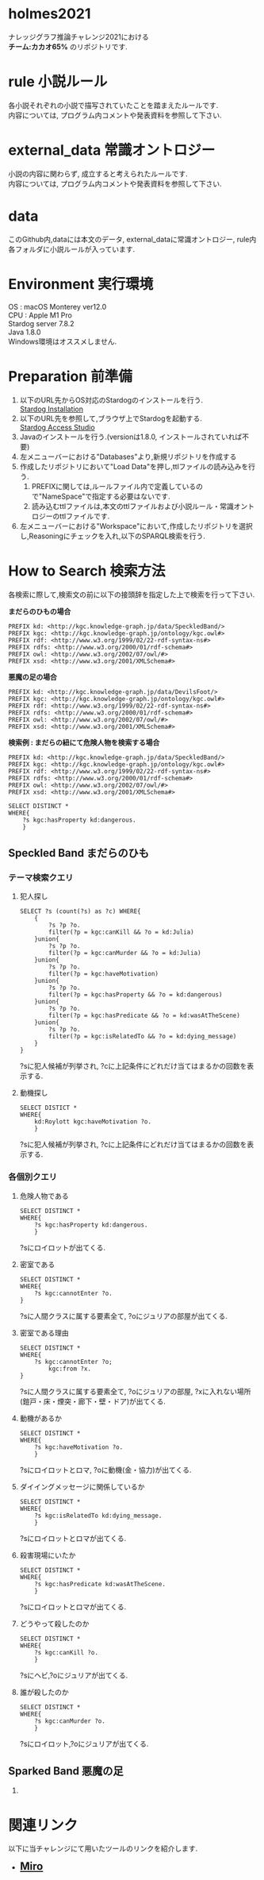 # holmes2021
ナレッジグラフ推論チャレンジ2021における  
**チーム:カカオ65%** のリポジトリです. 

# rule 小説ルール
各小説それぞれの小説で描写されていたことを踏まえたルールです.  
内容については, プログラム内コメントや発表資料を参照して下さい.

# external_data 常識オントロジー
小説の内容に関わらず, 成立すると考えられたルールです.  
内容については, プログラム内コメントや発表資料を参照して下さい.

# data 
このGithub内,dataには本文のデータ, external_dataに常識オントロジー, rule内各フォルダに小説ルールが入っています.  


# Environment 実行環境
OS : macOS Monterey ver12.0  
CPU : Apple M1 Pro  
Stardog server 7.8.2  
Java 1.8.0  
Windows環境はオススメしません.  

# Preparation 前準備
 1. 以下のURL先からOS対応のStardogのインストールを行う.  
    [Stardog Installation](https://docs.stardog.com/get-started/install-stardog/)
 2. 以下のURL先を参照して,ブラウザ上でStardogを起動する.  
    [Stardog Access Studio](https://docs.stardog.com/get-started/access-studio)  
 3. Javaのインストールを行う.(versionは1.8.0, インストールされていれば不要) 
 3. 左メニューバーにおける"Databases"より,新規リポジトリを作成する
 4. 作成したリポジトリにおいて"Load Data"を押し,ttlファイルの読み込みを行う.  
    1. PREFIXに関しては,ルールファイル内で定義しているので"NameSpace"で指定する必要はないです.   
    2. 読み込むttlファイルは,本文のttlファイルおよび小説ルール・常識オントロジーのttlファイルです.
 5. 左メニューバーにおける"Workspace"において,作成したリポジトリを選択し,Reasoningにチェックを入れ,以下のSPARQL検索を行う.


# How to Search 検索方法   
各検索に際して,検索文の前に以下の接頭辞を指定した上で検索を行って下さい.  
  
**まだらのひもの場合**
```
PREFIX kd: <http://kgc.knowledge-graph.jp/data/SpeckledBand/> 
PREFIX kgc: <http://kgc.knowledge-graph.jp/ontology/kgc.owl#>
PREFIX rdf: <http://www.w3.org/1999/02/22-rdf-syntax-ns#>
PREFIX rdfs: <http://www.w3.org/2000/01/rdf-schema#>
PREFIX owl: <http://www.w3.org/2002/07/owl/#>
PREFIX xsd: <http://www.w3.org/2001/XMLSchema#>
```
  
**悪魔の足の場合**
```
PREFIX kd: <http://kgc.knowledge-graph.jp/data/DevilsFoot/> 
PREFIX kgc: <http://kgc.knowledge-graph.jp/ontology/kgc.owl#>
PREFIX rdf: <http://www.w3.org/1999/02/22-rdf-syntax-ns#>
PREFIX rdfs: <http://www.w3.org/2000/01/rdf-schema#>
PREFIX owl: <http://www.w3.org/2002/07/owl/#>
PREFIX xsd: <http://www.w3.org/2001/XMLSchema#>
```  
  
**検索例 : まだらの紐にて危険人物を検索する場合**
```
PREFIX kd: <http://kgc.knowledge-graph.jp/data/SpeckledBand/> 
PREFIX kgc: <http://kgc.knowledge-graph.jp/ontology/kgc.owl#>
PREFIX rdf: <http://www.w3.org/1999/02/22-rdf-syntax-ns#>
PREFIX rdfs: <http://www.w3.org/2000/01/rdf-schema#>
PREFIX owl: <http://www.w3.org/2002/07/owl/#>
PREFIX xsd: <http://www.w3.org/2001/XMLSchema#>

SELECT DISTINCT *
WHERE{
    ?s kgc:hasProperty kd:dangerous.
    }
````



## Speckled Band まだらのひも
### テーマ検索クエリ  
1. 犯人探し
   ```
   SELECT ?s (count(?s) as ?c) WHERE{
       {
           ?s ?p ?o.
           filter(?p = kgc:canKill && ?o = kd:Julia)
       }union{
           ?s ?p ?o.
           filter(?p = kgc:canMurder && ?o = kd:Julia)   
       }union{
           ?s ?p ?o.
           filter(?p = kgc:haveMotivation) 
       }union{
           ?s ?p ?o.
           filter(?p = kgc:hasProperty && ?o = kd:dangerous) 
       }union{
           ?s ?p ?o.
           filter(?p = kgc:hasPredicate && ?o = kd:wasAtTheScene) 
       }union{
           ?s ?p ?o.
           filter(?p = kgc:isRelatedTo && ?o = kd:dying_message) 
       }
   }
   ```
   ?sに犯人候補が列挙され, ?cに上記条件にどれだけ当てはまるかの回数を表示する.

2. 動機探し
   ```
   SELECT DISTICT * 
   WHERE{
       kd:Roylott kgc:haveMotivation ?o.
       }
   ```
   ?sに犯人候補が列挙され, ?cに上記条件にどれだけ当てはまるかの回数を表示する.
   
### 各個別クエリ
1. 危険人物である
    ```
    SELECT DISTINCT *
    WHERE{
        ?s kgc:hasProperty kd:dangerous.
        }
    ```  
    ?sにロイロットが出てくる.
  
2. 密室である
    ```
    SELECT DISTINCT *
    WHERE{
        ?s kgc:cannotEnter ?o.
    }
    ```  
    ?sに人間クラスに属する要素全て, ?oにジュリアの部屋が出てくる.

3. 密室である理由
    ```
    SELECT DISTINCT *
    WHERE{
        ?s kgc:cannotEnter ?o;
            kgc:from ?x.
    }
    ```  
    ?sに人間クラスに属する要素全て, ?oにジュリアの部屋, ?xに入れない場所(鎧戸・床・煙突・廊下・壁・ドア)が出てくる.

4. 動機があるか
    ```
    SELECT DISTINCT *
    WHERE{
        ?s kgc:haveMotivation ?o.
        }
    ```  
    ?sにロイロットとロマ, ?oに動機(金・協力)が出てくる.

5. ダイイングメッセージに関係しているか
    ```
    SELECT DISTINCT *
    WHERE{
        ?s kgc:isRelatedTo kd:dying_message.
        }
    ```  
    ?sにロイロットとロマが出てくる.

6. 殺害現場にいたか
    ```
    SELECT DISTINCT *
    WHERE{
        ?s kgc:hasPredicate kd:wasAtTheScene.
        }
    ```  
    ?sにロイロットとロマが出てくる.

7. どうやって殺したのか
    ```
    SELECT DISTINCT *
    WHERE{
        ?s kgc:canKill ?o.
        }
    ```  
    ?sにヘビ,?oにジュリアが出てくる.


8. 誰が殺したのか
    ```
    SELECT DISTINCT *
    WHERE{
        ?s kgc:canMurder ?o.
        }
    ``` 
    ?sにロイロット,?oにジュリアが出てくる.  
  
## Sparked Band 悪魔の足
1. 




# 関連リンク
以下に当チャレンジにて用いたツールのリンクを紹介します.  


 - <span style = 'font-size:150%'>[**Miro**](
https://miro.com/app/board/uXjVOY2VrOc=/?invite_link_id=111838331320)</span>
